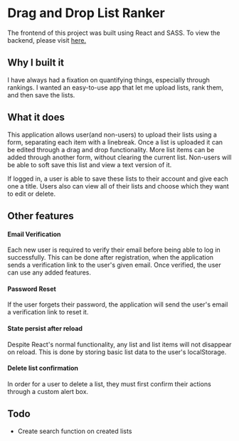 # Drag and Drop List Ranker

The frontend of this project was built using React and SASS. To view the backend, please visit [here.](https://github.com/jburto94/drag-and-drop-ranker-server) 

## Why I built it

I have always had a fixation on quantifying things, especially through rankings. I wanted an easy-to-use app that let me upload lists, rank them, and then save the lists.

## What it does

This application allows user(and non-users) to upload their lists using a form, separating each item with a linebreak. Once a list is uploaded it can be edited through a drag and drop functionality. More list items can be added through another form, without clearing the current list. Non-users will be able to soft save this list and view a text version of it.

If logged in, a user is able to save these lists to their account and give each one a title. Users also can view all of their lists and choose which they want to edit or delete. 

## Other features

#### Email Verification
Each new user is required to verify their email before being able to log in successfully. This can be done after registration, when the application sends a verification link to the user's given email. Once verified, the user can use any added features.

#### Password Reset
If the user forgets their password, the application will send the user's email a verification link to reset it.

#### State persist after reload
Despite React's normal functionality, any list and list items will not disappear on reload. This is done by storing basic list data to the user's localStorage.

#### Delete list confirmation
In order for a user to delete a list, they must first confirm their actions through a custom alert box.

## Todo
- Create search function on created lists 
